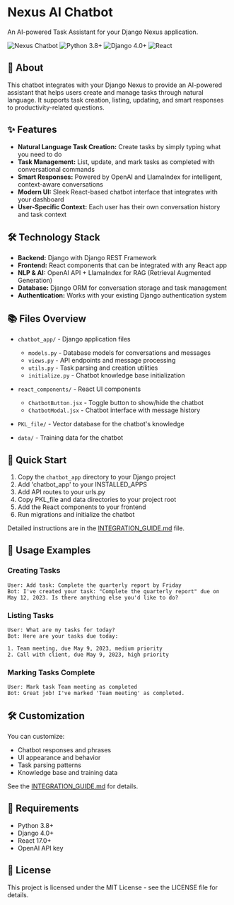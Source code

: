 # Nexus AI Chatbot

An AI-powered Task Assistant for your Django Nexus application.

![Nexus Chatbot](https://img.shields.io/badge/Task%20Manager-AI%20Chatbot-006622)
![Python 3.8+](https://img.shields.io/badge/Python-3.8+-blue)
![Django 4.0+](https://img.shields.io/badge/Django-4.0+-green)
![React](https://img.shields.io/badge/React-17.0+-61DAFB)

## 🤖 About

This chatbot integrates with your Django Nexus to provide an AI-powered assistant that helps users create and manage tasks through natural language. It supports task creation, listing, updating, and smart responses to productivity-related questions.

## ✨ Features

- **Natural Language Task Creation:** Create tasks by simply typing what you need to do
- **Task Management:** List, update, and mark tasks as completed with conversational commands
- **Smart Responses:** Powered by OpenAI and LlamaIndex for intelligent, context-aware conversations
- **Modern UI:** Sleek React-based chatbot interface that integrates with your dashboard
- **User-Specific Context:** Each user has their own conversation history and task context

## 🛠️ Technology Stack

- **Backend:** Django with Django REST Framework
- **Frontend:** React components that can be integrated with any React app
- **NLP & AI:** OpenAI API + LlamaIndex for RAG (Retrieval Augmented Generation)
- **Database:** Django ORM for conversation storage and task management
- **Authentication:** Works with your existing Django authentication system

## 📚 Files Overview

- `chatbot_app/` - Django application files
  - `models.py` - Database models for conversations and messages
  - `views.py` - API endpoints and message processing
  - `utils.py` - Task parsing and creation utilities
  - `initialize.py` - Chatbot knowledge base initialization
  
- `react_components/` - React UI components
  - `ChatbotButton.jsx` - Toggle button to show/hide the chatbot
  - `ChatbotModal.jsx` - Chatbot interface with message history
  
- `PKL_file/` - Vector database for the chatbot's knowledge
- `data/` - Training data for the chatbot

## 🚀 Quick Start

1. Copy the `chatbot_app` directory to your Django project
2. Add 'chatbot_app' to your INSTALLED_APPS
3. Add API routes to your urls.py
4. Copy PKL_file and data directories to your project root
5. Add the React components to your frontend
6. Run migrations and initialize the chatbot

Detailed instructions are in the [INTEGRATION_GUIDE.md](./INTEGRATION_GUIDE.md) file.

## 💬 Usage Examples

### Creating Tasks
```
User: Add task: Complete the quarterly report by Friday
Bot: I've created your task: "Complete the quarterly report" due on May 12, 2023. Is there anything else you'd like to do?
```

### Listing Tasks
```
User: What are my tasks for today?
Bot: Here are your tasks due today:

1. Team meeting, due May 9, 2023, medium priority
2. Call with client, due May 9, 2023, high priority
```

### Marking Tasks Complete
```
User: Mark task Team meeting as completed
Bot: Great job! I've marked 'Team meeting' as completed.
```

## 🛠️ Customization

You can customize:
- Chatbot responses and phrases
- UI appearance and behavior
- Task parsing patterns
- Knowledge base and training data

See the [INTEGRATION_GUIDE.md](./INTEGRATION_GUIDE.md) for details.

## 📝 Requirements

- Python 3.8+
- Django 4.0+
- React 17.0+
- OpenAI API key

## 📄 License

This project is licensed under the MIT License - see the LICENSE file for details. 